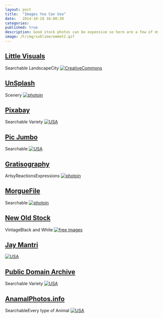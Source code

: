 ```yaml
---
layout: post
title:  "Images You Can Use"
date:   2014-10-18 16:00:30
categories: 
published: true
description: Good stock photos can be expensive so here are a few of my favorite sites for free, legal and high quality photos.  
image: /F/img/sublime/emmet2.gif
---
```


## [Little Visuals](http://littlevisuals.co/)
<span class="post__tag--blue">Searchable</span> <span class="post__tag">Landscape</span><span class="post__tag">City</span>
[ ![CreativeCommons](/F/img/freeImages/littlevisuals.co.png) ](http://littlevisuals.co/)


## [UnSplash](http://unsplash.com/)
<span class="post__tag">Scenery</span>
[ ![photoin](/F/img/freeImages/unsplash.png) ](http://unsplash.com/)


## [Pixabay](http://pixabay.com/)
<span class="post__tag--blue">Searchable</span> <span class="post__tag">Variety</span>
[ ![USA](/F/img/freeImages/pixabay.png) ](http://pixabay.com/)


## [Pic Jumbo](http://picjumbo.com/)
<span class="post__tag--blue">Searchable</span>
[ ![USA](/F/img/freeImages/picjumbo.png) ](http://picjumbo.com/)


## [Gratisography](http://gratisography.com/)
<span class="post__tag">Artsy</span><span class="post__tag">Reactions</span><span class="post__tag">Expressions</span>
[ ![photoin](/F/img/freeImages/gratisography.png) ](http://gratisography.com/)


## [MorgueFile](http://www.morguefile.com/)
<span class="post__tag--blue">Searchable</span>
[ ![photoin](/F/img/freeImages/morgue.png) ](http://www.morguefile.com/)

## [New Old Stock](http://nos.twnsnd.co/)
<span class="post__tag">Vintage</span><span class="post__tag">Black and White</span>
[ ![free images](/F/img/freeImages/nos.png) ](http://nos.twnsnd.co/)

## [Jay Mantri](http://jaymantri.com/)
[ ![USA](/F/img/freeImages/jay.png) ](http://jaymantri.com/)

## [Public Domain Archive](http://publicdomainarchive.com/)
<span class="post__tag--blue">Searchable</span> <span class="post__tag">Variety</span>
[ ![USA](/F/img/freeImages/public.png) ](http://publicdomainarchive.com/)

## [AnamalPhotos.info](http://animalphotos.info/a/)
<span class="post__tag--blue">Searchable</span><span class="post__tag">Every type of Animal</span>
[ ![USA](/F/img/freeImages/anamal.png) ](http://animalphotos.info/a/)